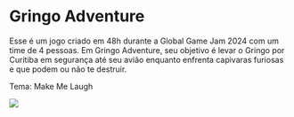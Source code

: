 # Gringo Adventure 
Esse é um jogo criado em 48h durante a Global Game Jam 2024 com um time de 4 pessoas. Em Gringo Adventure, seu objetivo é levar o Gringo por Curitiba em segurança até seu avião enquanto enfrenta capivaras furiosas e que podem ou não te destruir. 



Tema: Make Me Laugh
 
<img src="https://github.com/srta-raimee/Gringo-Adventure-Game/assets/107631584/8350f99f-ab48-4bb0-9a3c-23951d794bd5">
